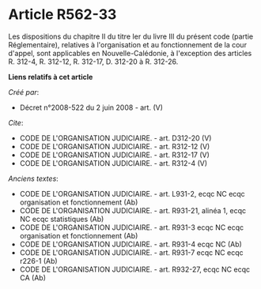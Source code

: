 # Article R562-33

Les dispositions du chapitre II du titre Ier du livre III du présent code (partie Réglementaire), relatives à l'organisation
et au fonctionnement de la cour d'appel, sont applicables en Nouvelle-Calédonie, à l'exception des articles R. 312-4, R.
312-12, R. 312-17, D. 312-20 à R. 312-26.

**Liens relatifs à cet article**

_Créé par_:

  - Décret n°2008-522 du 2 juin 2008 - art. (V)

_Cite_:

  - CODE DE L'ORGANISATION JUDICIAIRE. - art. D312-20 (V)
  - CODE DE L'ORGANISATION JUDICIAIRE. - art. R312-12 (V)
  - CODE DE L'ORGANISATION JUDICIAIRE. - art. R312-17 (V)
  - CODE DE L'ORGANISATION JUDICIAIRE. - art. R312-4 (V)

_Anciens textes_:

  - CODE DE L'ORGANISATION JUDICIAIRE. - art. L931-2, ecqc NC ecqc organisation et fonctionnement (Ab)
  - CODE DE L'ORGANISATION JUDICIAIRE. - art. R931-21, alinéa 1, ecqc NC ecqc statistiques (Ab)
  - CODE DE L'ORGANISATION JUDICIAIRE. - art. R931-3 ecqc NC ecqc organisation et fonctionnement (Ab)
  - CODE DE L'ORGANISATION JUDICIAIRE. - art. R931-4 ecqc NC (Ab)
  - CODE DE L'ORGANISATION JUDICIAIRE. - art. R931-7 ecqc NC ecqc r226-1 (Ab)
  - CODE DE L'ORGANISATION JUDICIAIRE. - art. R932-27, ecqc NC ecqc CA (Ab)
